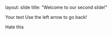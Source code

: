 layout: slide
title: "Welcome to our second slide!"

Your text
Use the left arrow to go back!


Hate this
